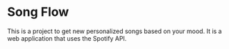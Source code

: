 # Song Flow

This is a project to get new personalized songs based on your mood. 
It is a web application that uses the Spotify API.
